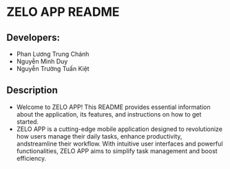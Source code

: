 # ZELO APP README

## Developers:

- Phan Lương Trung Chánh
- Nguyễn Minh Duy
- Nguyễn Trường Tuấn Kiệt

## Description

- Welcome to ZELO APP! This README provides essential information about the application, its features, and instructions on how to get started.
- ZELO APP is a cutting-edge mobile application designed to revolutionize how users manage their daily tasks, enhance productivity, andstreamline their workflow. With intuitive user interfaces and powerful functionalities, ZELO APP aims to simplify task management and boost efficiency.
